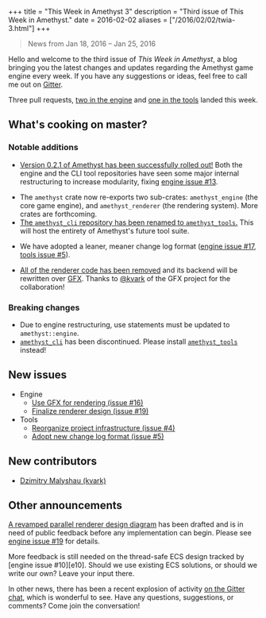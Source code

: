 +++
title = "This Week in Amethyst 3"
description = "Third issue of This Week in Amethyst."
date = 2016-02-02
aliases = ["/2016/02/02/twia-3.html"]
+++
> News from Jan 18, 2016 – Jan 25, 2016

Hello and welcome to the third issue of *This Week in Amethyst*, a blog
bringing you the latest changes and updates regarding the Amethyst game engine
every week. If you have any suggestions or ideas, feel free to call me out on
[Gitter][gc].

[gc]: https://gitter.im/amethyst/general

Three pull requests, [two in the engine][ep] and [one in the tools][tp]
landed this week.

[ep]: https://github.com/amethyst/amethyst/pulls?q=is:pr+closed:2016-01-25..2016-02-01
[tp]: https://github.com/amethyst/amethyst_tools/pulls?q=is:pr+closed:2016-01-25..2016-02-01

## What's cooking on master?

### Notable additions

* [Version 0.2.1 of Amethyst has been successfully rolled out!][e18] Both the
  engine and the CLI tool repositories have seen some major internal
  restructuring to increase modularity, fixing [engine issue #13][e13].

[e18]: https://github.com/amethyst/amethyst/pull/18
[e13]: https://github.com/amethyst/amethyst/issues/13

* The `amethyst` crate now re-exports two sub-crates: `amethyst_engine` (the
  core game engine), and `amethyst_renderer` (the rendering system). More crates
  are forthcoming.
* [The `amethyst_cli` repository has been renamed to `amethyst_tools`.][at] This
  will host the entirety of Amethyst's future tool suite.

[at]: https://github.com/amethyst/amethyst_tools

* We have adopted a leaner, meaner change log format ([engine issue #17][e17],
  [tools issue #5][t5]).

[e17]: https://github.com/amethyst/amethyst/issues/17
[t5]: https://github.com/amethyst/amethyst_tools/issues/5

* [All of the renderer code has been removed][e7] and its backend will be
  rewritten over [GFX][gf]. Thanks to [@kvark][kv] of the GFX project for the
  collaboration!

[e7]: https://github.com/amethyst/amethyst/issues/7#issuecomment-175896493
[gf]: https://github.com/gfx-rs/gfx
[kv]: https://github.com/kvark

### Breaking changes

* Due to engine restructuring, use statements must be updated to
  `amethyst::engine`.
* [`amethyst_cli`][ac] has been discontinued. Please install
  [`amethyst_tools`][at] instead!

[ac]: https://crates.io/crates/amethyst_cli/

## New issues

* Engine
  * [Use GFX for rendering (issue #16)][e16]
  * [Finalize renderer design (issue #19)][e19]
* Tools
  * [Reorganize project infrastructure (issue #4)][t4]
  * [Adopt new change log format (issue #5)][t5]

[e16]: https://github.com/amethyst/amethyst/issues/16
[e19]: https://github.com/amethyst/amethyst/issues/19
[t4]: https://github.com/amethyst/amethyst_tools/issues/4

## New contributors

* [Dzimitry Malyshau (kvark)][kv]

## Other announcements

[A revamped parallel renderer design diagram][rd] has been drafted and is in
need of public feedback before any implementation can begin. Please see
[engine issue #19][e19] for details.

[rd]: https://camo.githubusercontent.com/ac83c4ffa8cef072f6027efab57a7dcd74bbe04a/687474703a2f2f65626b616c6465726f6e2e6769746875622e696f2f616d6574687973742f696d616765732f64657369676e2f72656e64657265725f312e352e706e67

More feedback is still needed on the thread-safe ECS design tracked by
[engine issue #10][e10]. Should we use existing ECS solutions, or should we
write our own? Leave your input there.

In other news, there has been a recent explosion of activity
[on the Gitter chat][gc], which is wonderful to see. Have any questions,
suggestions, or comments? Come join the conversation!